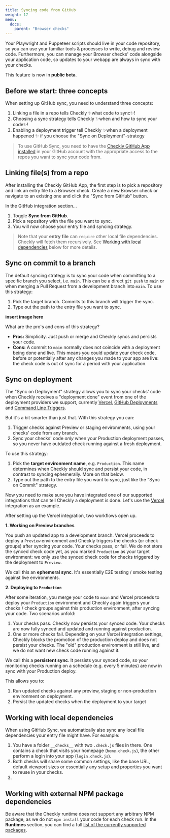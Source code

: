 ```yaml
---
title: Syncing code from GitHub
weight: 17
menu:
  docs:
    parent: "Browser checks"
---
```


Your Playwright and Puppeteer scripts should live in your code repository, so you can use your familiar tools & processes 
to write, debug and review code. Furthermore, you can manage your Browser checks' code alongside your application code, 
so updates to your webapp are always in sync with your checks.

This feature is now in **public beta**.

## Before we start: three concepts

When setting up GitHub sync, you need to understand three concepts:

1. Linking a file in a repo tells Checkly ✨what code to sync✨!
2. Choosing a sync strategy tells Checkly ✨when and how to sync your code✨!
3. Enabling a deployment trigger tell Checkly ✨when a deployment happened ✨ if you choose the "Sync on Deployment"-strategy

> To use GitHub Sync, you need to have the [Checkly GitHub App installed](https://app.checklyhq.com/settings/account/integrations) 
in your GitHub account with the appropriate access to the repos you want to sync your code from.


## Linking file(s) from a repo

After installing the Checkly GitHub App, the first step is to pick a repository and link an entry file to a Browser check. 
Create a new Browser check or navigate to an existing one and click the "Sync from GitHub" button.

In the GitHub integration section...

1. Toggle **Sync from GitHub**.
2. Pick a repository with the file you want to sync.
3. You will now choose your entry file and syncing strategy.

> Note that your **entry file** can `require` other local file dependencies. Checkly will fetch them recursively.
See [Working with local dependencies](#working-with-local-dependencies) below for more details.

## Sync on commit to a branch

The default syncing strategy is to sync your code when committing to a specific branch you select, i.e. `main`. This can 
be a direct `git push` to `main` or when merging a Pull Request from a development branch into `main`. To use this strategy:

1. Pick the target branch. Commits to this branch will trigger the sync.
2. Type out the path to the entry file you want to sync.

__insert image here__

What are the pro's and cons of this strategy?

- **Pros:** Simplicity. Just push or merge and Checkly syncs and persists your code.
- **Cons:** A commit to `main` normally does not coincide with a deployment being done and live. This means you could update
your check code, before or potentially after any changes you made to your app are live: the check code is out of sync for a 
period with your application.

## Sync on deployment

The "Sync on Deployment" strategy allows you to sync your checks' code when Checkly receives a "deployment done" event from 
one of the deployment providers we support, currently [Vercel](/docs/cicd/vercel/), [GitHub Deployments](/docs/cicd/github/) 
and [Command Line Triggers](/docs/cicd/triggers/).

But it's a bit smarter than just that. With this strategy you can:

1. Trigger checks against Preview or staging environments, using your checks' code from any branch.
2. Sync your checks' code *only* when your Production deployment passes, so you never have outdated check running against a fresh deployment.

To use this strategy:

1. Pick the **target environment name**, e.g. `Production`. This name determines when Checkly should sync and persist your code, 
in contrast to syncing ephemerally. More on that below.
2. Type out the path to the entry file you want to sync, just like the "Sync on Commit" strategy.

Now you need to make sure you have integrated one of our supported integrations that can tell Checkly a deployment is done. 
Let's use the [Vercel](/docs/cicd/vercel/) integration as an example.

After setting up the Vercel integration, two workflows open up.

**1. Working on Preview branches**

You push an updated app to a development branch. Vercel proceeds to deploy a `Preview` environment and Checkly triggers
the checks (or check groups) after syncing your code. Your checks pass, or fail. We do not store the synced check code yet,
as you marked `Production` as your target environment: we only use the synced check code for checks triggered by the deployment to `Preview`.

We call this an **ephemeral sync**. It's essentially E2E testing / smoke testing against live environments.

**2. Deploying to `Production`**

After some iteration, you merge your code to `main` and Vercel proceeds to deploy your `Production` environment and Checkly
again triggers your checks / check groups against this production environment, after syncing your code. Two scenarios unfold:

1. Your checks pass. Checkly now persists your synced code. Your checks are now fully synced and updated and running against production.
2. One or more checks fail. Depending on your Vercel integration settings, Checkly blocks the promotion of the production deploy and does
not persist your checks. The "old" production environment is still live, and we do not want new check code running against it.

We call this a **persistent sync**. It persists your synced code, so your monitoring checks running on a schedule (e.g. every 5 minutes)
are now in sync with your Production deploy.

This allows you to:
1. Run updated checks against any preview, staging or non-production environment on deployment.
2. Persist the updated checks when the deployment to your target


## Working with local dependencies

When using GitHub Sync, we automatically also sync any local file dependencies your entry file might have. For example:

1. You have a folder `__checks__` with two `.check.js` files in there. One contains a check that visits your homepage (`home.check.js`), 
the other perform a login into your app (`login.check.js`).
2. Both checks will share some common settings, like the base URL, default viewport sizes or essentially any setup and properties
you want to reuse in your checks.
3. 

## Working with external NPM package dependencies

Be aware that the Checkly runtime does not support any arbitrary NPM package, as we do not `npm install` your code for each check run.
In the **Runtimes** section, you can find a full [list of the currently supported packages](/docs/runtimes/specs/#npm-packages).

